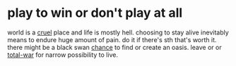 # play to win or don't play at all
world is a [cruel](./darwin) place and life is mostly hell.
choosing to stay alive inevitably means to endure huge amount of pain. do it if there's sth that's worth it.
there might be a black swan [chance](uncertainty.md) to find or create an oasis.
leave or or [total-war](./fight) for narrow possibility to live.